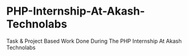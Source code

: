 # PHP-Internship-At-Akash-Technolabs
 Task &amp; Project Based Work Done During The PHP Internship At Akash Technolabs

